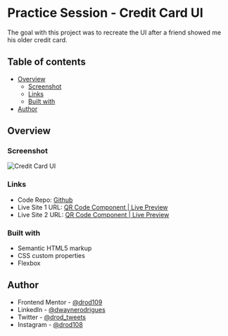 # Practice Session - Credit Card UI

The goal with this project was to recreate the UI after a friend showed me his older credit card.

## Table of contents

- [Overview](#overview)
  - [Screenshot](#screenshot)
  - [Links](#links)
  - [Built with](#built-with)
- [Author](#author)

## Overview

### Screenshot

![Credit Card UI](https://i.postimg.cc/L6hT840b/Screenshot-2024-01-01-085050.png)

### Links

- Code Repo: [Github](https://github.com/drod109/credit-card-ui)
- Live Site 1 URL: [QR Code Component | Live Preview](https://drod109.github.io/credit-card-ui/)
- Live Site 2 URL: [QR Code Component | Live Preview](https://codepen.io/drodrigues/full/dyaBJYa)

### Built with

- Semantic HTML5 markup
- CSS custom properties
- Flexbox

## Author

- Frontend Mentor - [@drod109](https://www.frontendmentor.io/profile/drod109)
- LinkedIn - [@dwaynerodrigues](https://www.linkedin.com/in/dwaynerodrigues/)
- Twitter - [@drod_tweets](https://www.twitter.com/drod_tweets)
- Instagram - [@drod108](https://www.instagram.com/drod108/)
